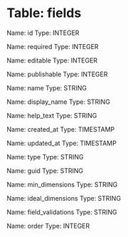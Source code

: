 Table: fields
=============

Name: id
Type: INTEGER

Name: required
Type: INTEGER

Name: editable
Type: INTEGER

Name: publishable
Type: INTEGER

Name: name
Type: STRING

Name: display_name
Type: STRING

Name: help_text
Type: STRING

Name: created_at
Type: TIMESTAMP

Name: updated_at
Type: TIMESTAMP

Name: type
Type: STRING

Name: guid
Type: STRING

Name: min_dimensions
Type: STRING

Name: ideal_dimensions
Type: STRING

Name: field_validations
Type: STRING

Name: order
Type: INTEGER

